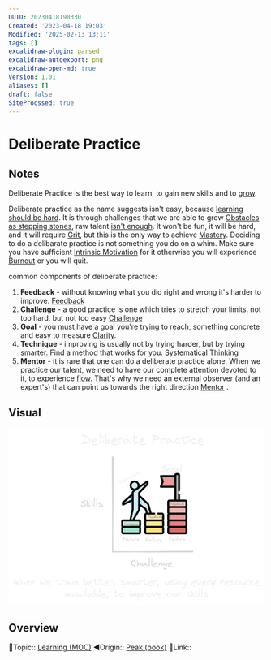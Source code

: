 ```yaml
---
UUID: 20230418190330
Created: '2023-04-18 19:03'
Modified: '2025-02-13 13:11'
tags: []
excalidraw-plugin: parsed
excalidraw-autoexport: png
excalidraw-open-md: true
Version: 1.01
aliases: []
draft: false
SiteProcssed: true
---
```


# Deliberate Practice

## Notes

Deliberate Practice is the best way to learn, to gain new skills and to [grow](/notes/growth-mindset.md).

Deliberate practice as the name suggests isn't easy, because [learning should be hard](/notes/learning-should-be-hard.md). It is through challenges that we are able to grow [Obstacles as stepping stones](/notes/creative-destruction.md), raw talent [isn't enough](/notes/practice-beats-talent.md). It won't be fun, it will be hard, and it will require [Grit](/notes/grit.md), but this is the only way to achieve [Mastery](/notes/mastery.md). Deciding to do a delibarate practice is not something you do on a whim. Make sure you have sufficient [Intrinsic Motivation](/notes/intrinsic-motivation.md) for it otherwise you will experience [Burnout](/notes/burnout.md) or you will quit.

common components of deliberate practice:
1. **Feedback** - without knowing what you did right and wrong it's harder to improve. [Feedback](/notes/feedback.md)
2. **Challenge** - a good practice is one which tries to stretch your limits. not too hard, but not too easy [Challenge](/notes/struggle.md)
3. **Goal** - you must have a goal you're trying to reach, something concrete and easy to measure [Clarity](/notes/clarity.md).
4. **Technique** - improving is usually not by trying harder, but by trying smarter. Find a method that works for you. [Systematical Thinking](/notes/systematical-thinking.md)
5. **Mentor** - it is rare that one can do a deliberate practice alone. When we practice our talent, we need to have our complete attention devoted to it, to experience [flow](/notes/flow.md). That's why we need an external observer (and an expert's) that can point us towards the right direction [Mentor](/notes/mentor.md) .

## Visual

![Deliberate Practice.webp](/notes/deliberate-practice.webp)

## Overview
🔼Topic:: [Learning (MOC)](/mocs/learning-moc.md)
◀Origin:: [Peak (book)](/books/peak-book.md)
🔗Link::


